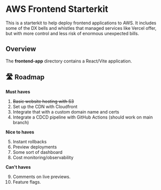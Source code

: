 # AWS Frontend Starterkit

This is a starterkit to help deploy frontend applications to AWS. It includes some of the DX bells and whistles that managed services like Vercel offer, but with more control and less risk of enormous unexpected bills. 

## Overview 
The **frontend-app** directory contains a React/Vite application. 

## 🛣️ Roadmap 
**Must haves**

1. ~~Basic website hosting with S3~~
2. Set up the CDN with Cloudfront 
3. Integrate that with a custom domain name and certs
4. Integrate a CDCD pipeline with GitHub Actions (should work on main branch)

**Nice to haves**

5. Instant rollbacks
6. Preview deployments
7. Some sort of dashboard 
8. Cost monitoring/observability

**Can't haves**

9. Comments on live previews. 
10. Feature flags.
